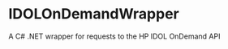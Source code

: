 IDOLOnDemandWrapper
===================

A C# .NET wrapper for requests to the HP IDOL OnDemand API
